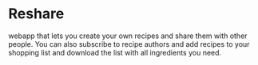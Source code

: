 # Reshare
webapp that lets you create your own recipes and share them with other people. You can also subscribe to recipe authors and add recipes to your shopping list and download the list with all ingredients you need.
